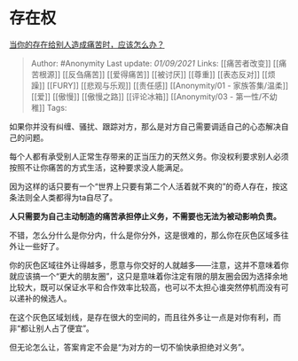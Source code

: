 # 存在权
[当你的存在给别人造成痛苦时，应该怎么办？](https://www.zhihu.com/question/481505582/answer/2090789720)

> Author: #Anonymity 
Last update: *01/09/2021* 
Links: [[痛苦者改变]] [[痛苦根源]] [[反刍痛苦]] [[爱得痛苦]] [[被讨厌]] [[尊重]] [[表态反对]] [[烦躁]] [[FURY]] [[悲观与乐观]] [[责任感]] [[Anonymity/01 - 家族答集/温柔]] [[爱]] [[傲慢]] [[傲慢之路]] [[评论冰箱]] [[Anonymity/03 - 第一性/不幼稚]] 
Tags: 

如果你并没有纠缠、骚扰、跟踪对方，那么是对方自己需要调适自己的心态解决自己的问题。

每个人都有承受别人正常生存带来的正当压力的天然义务。你没权利要求别人必须按照不让你痛苦的方式生活，这种要求没人能满足。

因为这样的话只要有一个“世界上只要有第二个人活着就不爽的”的奇人存在，按这条法则全人类都得为ta自尽了。

**人只需要为自己主动制造的痛苦承担停止义务，不需要也无法为被动影响负责。**

不错，怎么分什么是你分内，什么是你分外，这是很难的，那么你在灰色区域多往外让一些好了。

你的灰色区域往外让得越多，愿意与你交好的人就越多——注意，这并不意味着你就应该搞一个“更大的朋友圈”，这只是意味着你注定有限的朋友圈会因为选择余地比较大，既可以保证水平和合作效率比较高，也可以不太担心谁突然停机而没有可以递补的候选人。

在这个灰色区域划线，是存在很大的空间的，而且往外多让一点是对你有利，而非“都让别人占了便宜”。

但无论怎么让，答案肯定不会是“为对方的一切不愉快承担绝对义务”。

  
  
